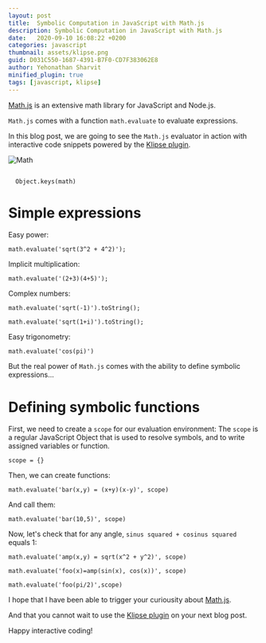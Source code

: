 ```yaml
---
layout: post
title:  Symbolic Computation in JavaScript with Math.js
description: Symbolic Computation in JavaScript with Math.js
date:   2020-09-10 16:08:22 +0200
categories: javascript
thumbnail: assets/klipse.png
guid: D031C550-1687-4391-B7F0-CD7F383062E8
author: Yehonathan Sharvit
minified_plugin: true
tags: [javascript, klipse]
---
```



[Math.js](http://mathjs.org/index.html) is an extensive math library for JavaScript and Node.js.


`Math.js` comes with a function `math.evaluate` to evaluate expressions. 

In this blog post, we are going to see the `Math.js` evaluator in action with interactive code snippets powered by the [Klipse plugin](https://github.com/viebel/klipse).

![Math](https://pi.tedcdn.com/r/pf.tedcdn.com/images/playlists/hated_math_1200x627.jpg?c=1050%2C550&w=1050)

<pre class="hidden"><code class="language-js" data-external-libs="https://raw.githubusercontent.com/josdejong/mathjs/master/dist/math.min.js">
  Object.keys(math)
</code></pre>


# Simple expressions

Easy power:
~~~eval-js
math.evaluate('sqrt(3^2 + 4^2)'); 
~~~

Implicit multiplication:
  
~~~eval-js
math.evaluate('(2+3)(4+5)');  
~~~

Complex numbers:

~~~eval-js
math.evaluate('sqrt(-1)').toString();
~~~

~~~eval-js
math.evaluate('sqrt(1+i)').toString();  
~~~

Easy trigonometry:

~~~eval-js
math.evaluate('cos(pi)')
~~~
But the real power of `Math.js` comes with the ability to define symbolic expressions...

# Defining symbolic functions

First, we need to create a `scope` for our evaluation environment: The `scope` is a regular JavaScript Object that is used to resolve symbols, and to write assigned variables or function.

~~~eval-js
scope = {}
~~~

Then, we can create functions:
~~~eval-js
math.evaluate('bar(x,y) = (x+y)(x-y)', scope)
~~~

And call them:

~~~eval-js
math.evaluate('bar(10,5)', scope)
~~~


Now, let's check that for any angle, `sinus squared + cosinus squared` equals 1:

~~~eval-js
math.evaluate('amp(x,y) = sqrt(x^2 + y^2)', scope)
~~~

~~~eval-js
math.evaluate('foo(x)=amp(sin(x), cos(x))', scope)
~~~


~~~eval-js
math.evaluate('foo(pi/2)',scope)
~~~

I hope that I have been able to trigger your curiousity about [Math.js](http://mathjs.org/index.html). 

And that you cannot wait to use the [Klipse plugin](https://github.com/viebel/klipse) on your next blog post.

Happy interactive coding!

<script src="https://cdnjs.cloudflare.com/ajax/libs/mathjs/7.2.0/math.min.js" integrity="sha512-4VdpCxbABk7wjJb/9z/d3EyibeHwUY0FgHbFO4EiIPVtyyV6llhENCvzRk8SH5D86+Jwm6QLagqRRnEJCd3gJg==" crossorigin="anonymous"></script>

